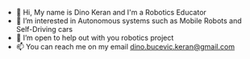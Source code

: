 - 👋 Hi, My name is Dino Keran and I'm a Robotics Educator
- 👀 I’m interested in Autonomous systems such as Mobile Robots and Self-Driving cars
- 🌱 I’m open to help out with you robotics project
- 📫 You can reach me on my email dino.bucevic.keran@gmail.com
